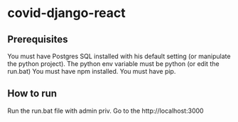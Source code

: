 # covid-django-react
## Prerequisites
You must have Postgres SQL installed with his default setting (or manipulate the python project). 
The python env variable must be python (or edit the run.bat)
You must have npm installed.
You must have pip.
## How to run
Run the run.bat file with admin priv.
Go to the http://localhost:3000

